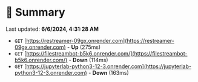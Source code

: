 # 📖 Summary
Last updated: **6/6/2024, 4:31:28 AM**

- `GET` [https://restreamer-09gx.onrender.com](https://restreamer-09gx.onrender.com) - **Up** (275ms)
- `GET` [https://filestreambot-b5k6.onrender.com/](https://filestreambot-b5k6.onrender.com/) - **Down** (114ms)
- `GET` [https://jupyterlab-python3-12-3.onrender.com](https://jupyterlab-python3-12-3.onrender.com) - **Down** (163ms)
